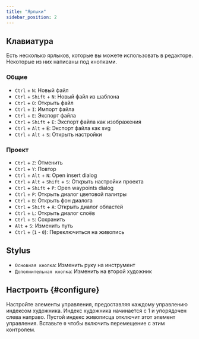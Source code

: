 ```yaml
---
title: "Ярлыки"
sidebar_position: 2
---
```



## Клавиатура

Есть несколько ярлыков, которые вы можете использовать в редакторе. Некоторые из них написаны под кнопками.

### Общие

* `Ctrl` + `N`: Новый файл
* `Ctrl` + `Shift` + `N`: Новый файл из шаблона
* `Ctrl` + `O`: Открыть файл
* `Ctrl` + `I`: Импорт файла
* `Ctrl` + `E`: Экспорт файла
* `Ctrl` + `Shift` + `E`: Экспорт файла как изображения
* `Ctrl` + `Alt` + `E`: Экспорт файла как svg
* `Ctrl` + `Alt` + `S`: Открыть настройки

### Проект

* `Ctrl` + `Z`: Отменить
* `Ctrl` + `Y`: Повтор
* `Ctrl` + `Alt` + `N`: Open insert dialog
* `Ctrl` + `Alt` + `Shift` + `S`: Открыть настройки проекта
* `Ctrl` + `Shift` + `P`: Open waypoints dialog
* `Ctrl` + `P`: Открыть диалог цветовой палитры
* `Ctrl` + `B`: Открыть фон диалога
* `Ctrl` + `Shift` + `A`: Открыть диалог областей
* `Ctrl` + `L`: Открыть диалог слоёв
* `Ctrl` + `S`: Сохранить
* `Alt` + `S`: Изменить путь
* `Ctrl` + (`1` - `0`): Переключиться на живопись

## Stylus

* `Основная кнопка`: Изменить руку на инструмент
* `Дополнительная кнопка`: Изменить на второй художник

## Настроить {#configure}

Настройте элементы управления, предоставляя каждому управлению индексом художника. Индекс художника начинается с 1 и упорядочен слева направо. Пустой индекс живописца отключит этот элемент управления. Вставьте `0` чтобы включить перемещение с этим контролем.
